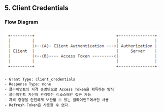 ## 5. Client Credentials

### Flow Diagram
![beb47cba92bd6c856f7720558c05a0f1.png](./_resources/beb47cba92bd6c856f7720558c05a0f1.png)

	- Grant Type: client_credentials
	- Response Type: none
	- 클라이언트의 자격 증명만으로 Access Token을 획득하는 방식
	- 클라이언트 자신이 관리하는 리소스에만 접근 가능
	- 자격 증명을 안전하게 보관할 수 있는 클라이언트에서만 사용
	- Refresh Token은 사용할 수 없다.
